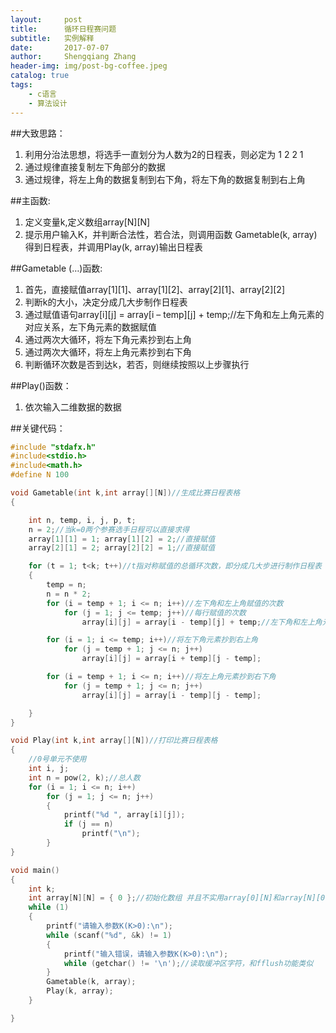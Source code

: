 ```yaml
---
layout:     post
title:      循环日程赛问题
subtitle:   实例解释
date:       2017-07-07
author:     Shengqiang Zhang
header-img: img/post-bg-coffee.jpeg
catalog: true
tags:
    - c语言
    - 算法设计
---
```


##大致思路：

 1. 利用分治法思想，将选手一直划分为人数为2的日程表，则必定为 
 1 2 
 2 1
 2. 通过规律直接复制左下角部分的数据
 3. 通过规律，将左上角的数据复制到右下角，将左下角的数据复制到右上角

##主函数:

 1. 定义变量k,定义数组array[N][N]
 2. 提示用户输入K，并判断合法性，若合法，则调用函数 Gametable(k, array)得到日程表，并调用Play(k,
    array)输出日程表

##Gametable (…)函数:

 1. 首先，直接赋值array[1][1]、array[1][2]、array[2][1]、array[2][2]
 2. 判断k的大小，决定分成几大步制作日程表
 3. 通过赋值语句array[i][j] = array[i – temp][j] +
    temp;//左下角和左上角元素的对应关系，左下角元素的数据赋值
 4. 通过两次大循环，将左下角元素抄到右上角
 5. 通过两次大循环，将左上角元素抄到右下角
 6. 判断循环次数是否到达k，若否，则继续按照以上步骤执行

##Play()函数：

 1. 依次输入二维数据的数据

##关键代码：

```c
#include "stdafx.h"
#include<stdio.h>
#include<math.h>
#define N 100

void Gametable(int k,int array[][N])//生成比赛日程表格
{

    int n, temp, i, j, p, t;
    n = 2;//当k=0两个参赛选手日程可以直接求得
    array[1][1] = 1; array[1][2] = 2;//直接赋值
    array[2][1] = 2; array[2][2] = 1;//直接赋值

    for (t = 1; t<k; t++)//t指对称赋值的总循环次数，即分成几大步进行制作日程表
    {
        temp = n;
        n = n * 2;
        for (i = temp + 1; i <= n; i++)//左下角和左上角赋值的次数
            for (j = 1; j <= temp; j++)//每行赋值的次数
                array[i][j] = array[i - temp][j] + temp;//左下角和左上角元素的对应关系

        for (i = 1; i <= temp; i++)//将左下角元素抄到右上角
            for (j = temp + 1; j <= n; j++)
                array[i][j] = array[i + temp][j - temp];

        for (i = temp + 1; i <= n; i++)//将左上角元素抄到右下角
            for (j = temp + 1; j <= n; j++)
                array[i][j] = array[i - temp][j - temp];

    }
}

void Play(int k,int array[][N])//打印比赛日程表格
{
    //0号单元不使用
    int i, j;
    int n = pow(2, k);//总人数
    for (i = 1; i <= n; i++)
        for (j = 1; j <= n; j++)
        {
            printf("%d ", array[i][j]);
            if (j == n)
                printf("\n");
        }
}
```


```c
void main()
{
    int k;
    int array[N][N] = { 0 };//初始化数组 并且不实用array[0][N]和array[N][0]这些元素
    while (1)
    {
        printf("请输入参数K(K>0):\n");
        while (scanf("%d", &k) != 1)
        {
            printf("输入错误，请输入参数K(K>0):\n");
            while (getchar() != '\n');//读取缓冲区字符，和fflush功能类似
        }
        Gametable(k, array);
        Play(k, array);
    }

}
```
